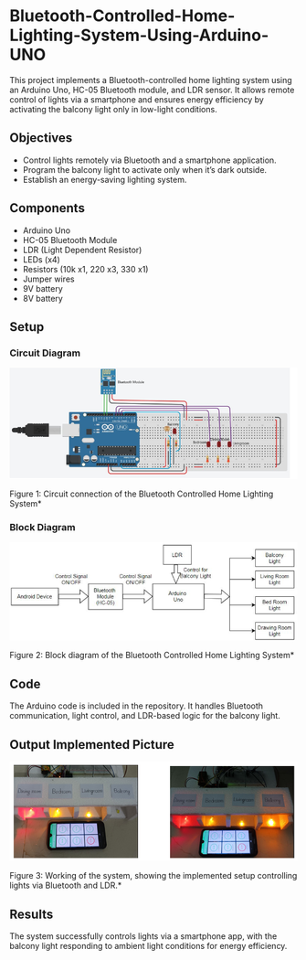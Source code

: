 # Bluetooth-Controlled-Home-Lighting-System-Using-Arduino-UNO
This project implements a Bluetooth-controlled home lighting system using an Arduino Uno, HC-05 Bluetooth module, and LDR sensor. It allows remote control of lights via a smartphone and ensures energy efficiency by activating the balcony light only in low-light conditions.
## Objectives
- Control lights remotely via Bluetooth and a smartphone application.
- Program the balcony light to activate only when it’s dark outside.
- Establish an energy-saving lighting system.

## Components
- Arduino Uno
- HC-05 Bluetooth Module
- LDR (Light Dependent Resistor)
- LEDs (x4)
- Resistors (10k x1, 220 x3, 330 x1)
- Jumper wires
- 9V battery
- 8V battery

## Setup

### Circuit Diagram
![Circuit Diagram](images/circuit_diagram.png)

Figure 1: Circuit connection of the Bluetooth Controlled Home Lighting System*

### Block Diagram
![Block Diagram](images/block_diagram.png)

Figure 2: Block diagram of the Bluetooth Controlled Home Lighting System*

## Code
The Arduino code is included in the repository. It handles Bluetooth communication, light control, and LDR-based logic for the balcony light.
## Output Implemented Picture
![Output Implemented](images/output_implemented.png)

Figure 3: Working of the system, showing the implemented setup controlling lights via Bluetooth and LDR.*

## Results
The system successfully controls lights via a smartphone app, with the balcony light responding to ambient light conditions for energy efficiency.
